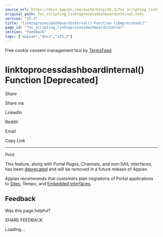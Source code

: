 ```yaml
---
source_url: https://docs.appian.com/suite/help/25.3/fnc_scripting_linktoprocessdashboardinternal.html
original_path: fnc_scripting_linktoprocessdashboardinternal.html
version: "25.3"
title: "linktoprocessdashboardinternal() Function \[Deprecated\]"
page_id: "fnc_scripting_linktoprocessdashboardinternal"
section: "Feedback"
tags: ["appian","docs","v25.3"]
---
```



Free cookie consent management tool by [TermsFeed](https://www.termsfeed.com/)

# linktoprocessdashboardinternal() Function \[Deprecated\]

Share

Share via

LinkedIn

Reddit

Email

Copy Link

* * *

Print

This feature, along with Portal Pages, Channels, and non-SAIL interfaces, has been [deprecated](Deprecated_Features.html) and will be removed in a future release of Appian.

Appian recommends that customers plan migrations of Portal applications to [Sites](Sites.html), Tempo, and [Embedded interfaces](Embedded_Interfaces.html).

## Feedback

Was this page helpful?

SHARE FEEDBACK

Loading...